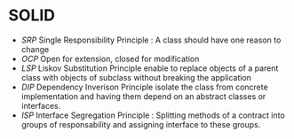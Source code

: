 # SOLID


* _SRP_ Single Responsibility Principle : A class should have one reason to change
* _OCP_ Open for extension, closed for modification 
* _LSP_ Liskov Substitution Principle enable to replace objects of a parent class with objects of subclass without breaking the application 
* _DIP_ Dependency Inverison Principle isolate the class from concrete implementation and having them depend on an abstract classes or interfaces.  
* _ISP_ Interface Segregation Principle : Splitting methods of a contract into groups of responsability and assigning interface to these groups. 
